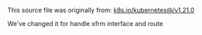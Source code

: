 This source file was originally from:
    [k8s.io/kubernetes@/v1.21.0](https://github.com/kubernetes/kubernetes/tree/v1.21.0)
    
We've changed it for handle xfrm interface and route